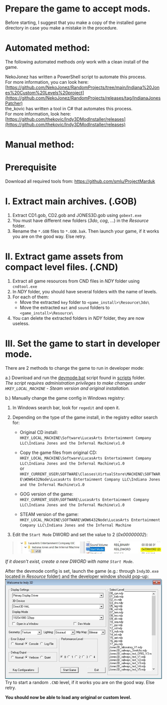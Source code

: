 # Prepare the game to accept mods.

Before starting, I suggest that you make a copy of the installed game directory in case you make a mistake in the procedure.

# Automated method:

The following automated methods *only* work with a clean install of the game.

NekoJonez has written a PowerShell script to automate this process.<br>For more information, you can look here: [https://github.com/NekoJonez/RandomProjects/tree/main/Indiana%20Jones%20Custom%20Levels%20project](https://github.com/NekoJonez/RandomProjects/releases/tag/IndianaJonesPatcher) <br>
the_kovic has written a tool in C# that automates this process.<br>For more information, look here: [https://github.com/thekovic/Indy3DModInstaller/releases](https://github.com/thekovic/Indy3DModInstaller/releases)

# Manual method:

# Prerequisite
Download all required tools from: https://github.com/smlu/ProjectMarduk

# I. Extract main archives. (.GOB)
1. Extract CD1.gob, CD2.gob and JONES3D.gob using `gobext.exe`
2. You must have different new folders (*3do*, *cog*, ...) in the *Resource* folder.
3. Rename the `*.GOB` files to `*.GOB.bak`. Then launch your game, if it works you are on the good way. Else retry.

# II. Extract game assets from compact level files. (.CND)
1. Extract all game resources from CND files in *NDY* folder using `cndtool.exe`
2. In *NDY* folder, you should have several folders with the name of levels.
3. For each of them:
    * Move the extracted `key` folder to `<game_install>\Resource\3do\`
    * Move the extracted `mat` and `sound` folders to `<game_install>\Resource\`
4. You can delete the extracted folders in *NDY* folder, they are now useless.

# III. Set the game to start in developer mode.
There are 2 methods to change the game to run in developer mode:

a.) Download and run the [devmode.bat](scripts/devmode.bat) script found in [scripts](scripts) folder.  
*The script requires administration privileges to make changes under `HKEY_LOCAL_MACHINE` - Steam version and original installation.*

b.) Manually change the game config in Windows registry:
  1. In Windows search bar, look for `regedit` and open it.

  2. Depending on the type of the game install, in the registry editor search for:  
      * Original CD install:  
        `HKEY_LOCAL_MACHINE\Software\LucasArts Entertainment Company LLC\Indiana Jones and the Infernal Machine\v1.0`
        
      * Copy the game files from original CD:  
        `HKEY_LOCAL_MACHINE\Software\LucasArts Entertainment Company LLC\Indiana Jones and the Infernal Machine\v1.0`  
        or  
        `HKEY_CURRENT_USER\SOFTWARE\Classes\VirtualStore\MACHINE\SOFTWARE\WOW6432Node\LucasArts Entertainment Company LLC\Indiana Jones and the Infernal Machine\v1.0`
        
      * GOG version of the game:  
        `HKEY_CURRENT_USER\SOFTWARE\LucasArts Entertainment Company LLC\Indiana Jones and the Infernal Machine\v1.0`
        
      * STEAM version of the game:  
        `HKEY_LOCAL_MACHINE\SOFTWARE\WOW6432Node\LucasArts Entertainment Company LLC\Indiana Jones and the Infernal Machine`

  3. Edit the `Start Mode` DWORD and set the value to 2 (*0x00000002*):
  > ![regedit](resources/images/J3D_docu_regedit.jpg)
  
  *If it doesn't exist, create a new DWORD with name `Start Mode`*.

After the devmode config is set, launch the game (e.g.: through `Indy3D.exe` located in *Resource* folder) and the developer window should pop-up:  
![J3D_docu_devmenu.jpg](resources/images/J3D_docu_devmenu.jpg)  
Try to start a random `.CND` level, if it works you are on the good way. Else retry.

**You should now be able to load any original or custom level.**

